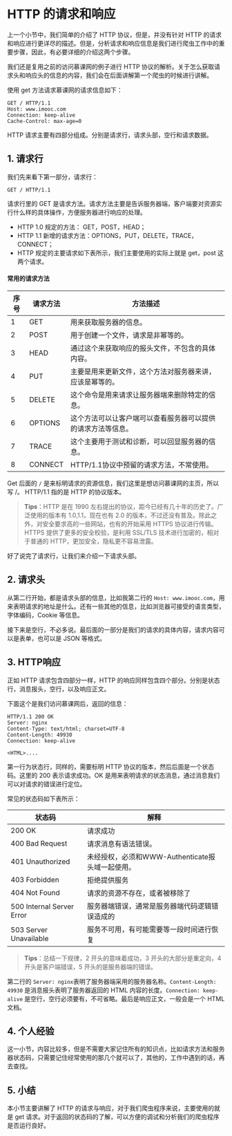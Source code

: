 # HTTP 的请求和响应

上一个小节中，我们简单的介绍了 HTTP 协议，但是，并没有针对 HTTP 的请求和响应进行更详尽的描述。但是，分析请求和响应信息是我们进行爬虫工作中的重要步骤，因此，有必要详细的介绍这两个步骤。

我们还是复用之前的访问慕课网的例子进行 HTTP 协议的解析。关于怎么获取请求头和响应头的信息的内容，我们会在后面讲解第一个爬虫的时候进行讲解。

使用 get 方法请求慕课网的请求信息如下：

```http
GET / HTTP/1.1
Host: www.imooc.com
Connection: keep-alive
Cache-Control: max-age=0
```

HTTP 请求主要有四部分组成。分别是请求行，请求头部，空行和请求数据。



## 1. 请求行

我们先来看下第一部分，请求行：

```http
GET / HTTP/1.1
```

请求行里的 GET 是请求方法。请求方法主要是告诉服务器端，客户端要对资源实行什么样的具体操作，方便服务器进行响应的处理。

- HTTP 1.0 规定的方法： GET，POST，HEAD；
- HTTP 1.1 新增的请求方法：OPTIONS，PUT，DELETE，TRACE，CONNECT；
- HTTP 规定的主要请求如下表所示，我们主要使用的实际上就是 get，post 这两个请求。

#### 常用的请求方法

| 序号 | 请求方法 | 方法描述                                                     |
| ---- | -------- | ------------------------------------------------------------ |
| 1    | GET      | 用来获取服务器的信息。                                       |
| 2    | POST     | 用于创建一个文件，请求是非幂等的。                           |
| 3    | HEAD     | 通过这个来获取响应的报头文件，不包含的具体内容。             |
| 4    | PUT      | 主要是用来更新文件，这个方法对服务器来讲，应该是幂等的。     |
| 5    | DELETE   | 这个命令是用来请求让服务器端来删除特定的信息。               |
| 6    | OPTIONS  | 这个方法可以让客户端可以查看服务器可以提供的请求方法等信息。 |
| 7    | TRACE    | 这个主要用于测试和诊断，可以回显服务器的信息。               |
| 8    | CONNECT  | HTTP/1.1协议中预留的请求方法，不常使用。                     |

Get 后面的 `/` 是来标明请求的资源信息，我们这里是想访问慕课网的主页，所以写 /。 HTTP/1.1 指的是 HTTP 的协议版本。

> **Tips**：HTTP 是在 1990 左右提出的协议，距今已经有几十年的历史了。广泛使用的版本有  1.0,1.1，现在也有 2.0 的版本，不过还没有普及。除此之外，对安全要求高的一些网站，也有的开始采用 HTTPS 协议进行传输。HTTPS 提供了更多的安全校验，是利用 SSL/TLS 技术进行加密的，相对于普通的 HTTP，更加安全，隐私更不容易泄露。

好了说完了请求行，让我们来介绍一下请求头部。



## 2. 请求头

从第二行开始，都是请求头部的信息，比如我第二行的 `Host: www.imooc.com`，用来表明请求的地址是什么。还有一些其他的信息，比如浏览器可接受的语言类型，字体编码，Cookie 等信息。

接下来是空行，不必多说。最后面的一部分是我们的请求的具体内容，请求内容可以是表单，也可以是 JSON 等格式。



## 3. HTTP响应

正如 HTTP 请求包含四部分一样，HTTP 的响应同样包含四个部分。分别是状态行，消息报头，空行，以及响应正文。

下面这个是我们访问慕课网后，返回的信息：

```http
HTTP/1.1 200 OK
Server: nginx
Content-Type: text/html; charset=UTF-8
Content-Length: 49930
Connection: keep-alive

<HTML>....
```

第一行为状态行，同样的，需要标明 HTTP 协议的版本，然后后面是一个状态码。这里的 200 表示请求成功。OK 是用来表明请求的状态消息，通过消息我们可以对请求的错误进行定位。

常见的状态码如下表所示：

| 状态码                    | 解释                                             |
| ------------------------- | ------------------------------------------------ |
| 200 OK                    | 请求成功                                         |
| 400 Bad Request           | 请求消息有语法错误。                             |
| 401 Unauthorized          | 未经授权，必须和WWW-Authenticate报头域一起使用。 |
| 403 Forbidden             | 拒绝提供服务                                     |
| 404 Not Found             | 请求的资源不存在，或者被移除了                   |
| 500 Internal Server Error | 服务器端错误，通常是服务器端代码逻辑错误造成的   |
| 503 Server Unavailable    | 服务不可用，有可能需要等一段时间进行恢复         |

> **Tips**：总结一下规律，2 开头的意味着成功，3 开头的大部分是重定向，4 开头是客户端错误，5 开头的是服务器端的错误。

第二行的 `Server: nginx`表明了服务器端采用的服务器名称。`Content-Length: 49930` 是消息报头表明了服务器返回的 HTML 内容的长度。`Connection: keep-alive` 是空行，空行必须要有，不可省略。最后是响应正文，一般会是一个 HTML 文档。



## 4. 个人经验

这一小节，内容比较多，但是不需要大家记住所有的知识点，比如请求方法和服务器状态码，只需要记住经常使用的那几个就可以了，其他的，工作中遇到的话，再去查找。



## 5. 小结

本小节主要讲解了 HTTP 的请求与响应，对于我们爬虫程序来说，主要使用的就是 get 请求。对于返回的状态码的了解，可以方便的调试和分析我们的爬虫程序是否运行良好。